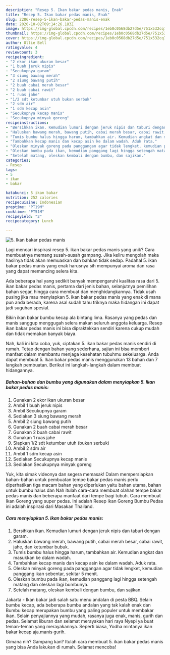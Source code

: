 ```yaml
---
description: "Resep 5. Ikan bakar pedas manis, Enak"
title: "Resep 5. Ikan bakar pedas manis, Enak"
slug: 2286-resep-5-ikan-bakar-pedas-manis-enak
date: 2020-10-02T09:14:26.183Z
image: https://img-global.cpcdn.com/recipes/1eb0c0568db27d5e/751x532cq70/5-ikan-bakar-pedas-manis-foto-resep-utama.jpg
thumbnail: https://img-global.cpcdn.com/recipes/1eb0c0568db27d5e/751x532cq70/5-ikan-bakar-pedas-manis-foto-resep-utama.jpg
cover: https://img-global.cpcdn.com/recipes/1eb0c0568db27d5e/751x532cq70/5-ikan-bakar-pedas-manis-foto-resep-utama.jpg
author: Ollie Bell
ratingvalue: 4
reviewcount: 3
recipeingredient:
- "2 ekor ikan ukuran besar"
- "1 buah jeruk nipis"
- "Secukupnya garam"
- "3 siung bawang merah"
- "2 siung bawang putih"
- "2 buah cabai merah besar"
- "2 buah cabai rawit"
- "1 ruas jahe"
- "1/2 sdt ketumbar utuh bukan serbuk"
- "2 sdm air"
- "1 sdm kecap asin"
- "Secukupnya kecap manis"
- "Secukupnya minyak goreng"
recipeinstructions:
- "Bersihkan ikan. Kemudian lumuri dengan jeruk nipis dan taburi dengan garam."
- "Haluskan bawang merah, bawang putih, cabai merah besar, cabai rawit, jahe, dan ketumbar bubuk."
- "Tumis bumbu halus hingga harum, tambahkan air. Kemudian angkat dan masukkan ke dalam wadah."
- "Tambahkan kecap manis dan kecap asin ke dalam wadah. Aduk rata."
- "Oleskan minyak goreng pada panggangan agar tidak lengket, kemudian panggang ikan sebentar, sekitar 5 menit."
- "Oleskan bumbu pada ikan, kemudian panggang lagi hingga setengah matang dan oleskan lagi bumbunya."
- "Setelah matang, oleskan kembali dengan bumbu, dan sajikan."
categories:
- Resep
tags:
- 5
- ikan
- bakar

katakunci: 5 ikan bakar 
nutrition: 252 calories
recipecuisine: Indonesian
preptime: "PT19M"
cooktime: "PT51M"
recipeyield: "2"
recipecategory: Lunch

---
```



![5. Ikan bakar pedas manis](https://img-global.cpcdn.com/recipes/1eb0c0568db27d5e/751x532cq70/5-ikan-bakar-pedas-manis-foto-resep-utama.jpg)

Lagi mencari inspirasi resep 5. ikan bakar pedas manis yang unik? Cara membuatnya memang susah-susah gampang. Jika keliru mengolah maka hasilnya tidak akan memuaskan dan bahkan tidak sedap. Padahal 5. ikan bakar pedas manis yang enak harusnya sih mempunyai aroma dan rasa yang dapat memancing selera kita.

Ada beberapa hal yang sedikit banyak mempengaruhi kualitas rasa dari 5. ikan bakar pedas manis, pertama dari jenis bahan, selanjutnya pemilihan bahan segar, hingga cara membuat dan menghidangkannya. Tidak usah pusing jika mau menyiapkan 5. ikan bakar pedas manis yang enak di mana pun anda berada, karena asal sudah tahu triknya maka hidangan ini dapat jadi suguhan spesial.

Bikin ikan bakar bumbu kecap ala bintang lima. Rasanya yang pedas dan manis sanggup menggugah selera makan seluruh anggota keluarga. Resep ikan bakar pedas manis ini bisa dipraktekkan sendiri karena cukup mudah dan tidak memakan banyak biaya.


Nah, kali ini kita coba, yuk, ciptakan 5. ikan bakar pedas manis sendiri di rumah. Tetap dengan bahan yang sederhana, sajian ini bisa memberi manfaat dalam membantu menjaga kesehatan tubuhmu sekeluarga. Anda dapat membuat 5. Ikan bakar pedas manis menggunakan 13 bahan dan 7 langkah pembuatan. Berikut ini langkah-langkah dalam membuat hidangannya.

<!--inarticleads1-->

##### Bahan-bahan dan bumbu yang digunakan dalam menyiapkan 5. Ikan bakar pedas manis:

1. Gunakan 2 ekor ikan ukuran besar
1. Ambil 1 buah jeruk nipis
1. Ambil Secukupnya garam
1. Sediakan 3 siung bawang merah
1. Ambil 2 siung bawang putih
1. Gunakan 2 buah cabai merah besar
1. Gunakan 2 buah cabai rawit
1. Gunakan 1 ruas jahe
1. Siapkan 1/2 sdt ketumbar utuh (bukan serbuk)
1. Ambil 2 sdm air
1. Ambil 1 sdm kecap asin
1. Sediakan Secukupnya kecap manis
1. Sediakan Secukupnya minyak goreng


Yuk, kita simak videonya dan segera memasak! Dalam mempersiapkan bahan-bahan untuk pembuatan tempe bakar pedas manis perlu diperhatikan tiga macam bahan yang diperlukan yaitu bahan utama, bahan untuk bumbu halus dan Nah itulah cara-cara membuat olahan tempe bakar pedas manis dan beberapa manfaat dari tempe bagi tubuh. Cara membuat Ikan Goreng yang super pedas. Ini adalah Resep Ikan Goreng Bumbu Pedas ini adalah inspirasi dari Masakan Thailand. 

<!--inarticleads2-->

##### Cara menyiapkan 5. Ikan bakar pedas manis:

1. Bersihkan ikan. Kemudian lumuri dengan jeruk nipis dan taburi dengan garam.
1. Haluskan bawang merah, bawang putih, cabai merah besar, cabai rawit, jahe, dan ketumbar bubuk.
1. Tumis bumbu halus hingga harum, tambahkan air. Kemudian angkat dan masukkan ke dalam wadah.
1. Tambahkan kecap manis dan kecap asin ke dalam wadah. Aduk rata.
1. Oleskan minyak goreng pada panggangan agar tidak lengket, kemudian panggang ikan sebentar, sekitar 5 menit.
1. Oleskan bumbu pada ikan, kemudian panggang lagi hingga setengah matang dan oleskan lagi bumbunya.
1. Setelah matang, oleskan kembali dengan bumbu, dan sajikan.


Jakarta - Ikan bakar jadi salah satu menu andalan di pesta BBQ. Selain bumbu kecap, ada beberapa bumbu andalan yang tak kalah enak dan Bumbu kecap merupakan bumbu yang paling populer untuk membakar ikan. Selain penyajiannya yang mudah, rasanya juga enak, manis, gurih dan pedas. Selamat liburan dan selamat merayakan hari raya Nyepi ya buat teman-teman yang merayakannya. Seperti biasa, Yodha mintanya ikan bakar kecap aja.manis gurih. 

Gimana nih? Gampang kan? Itulah cara membuat 5. ikan bakar pedas manis yang bisa Anda lakukan di rumah. Selamat mencoba!
